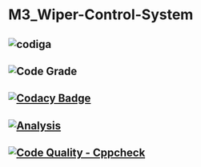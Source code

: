 # M3_Wiper-Control-System
## ![codiga](https://api.codiga.io/project/33411/score/svg)
## ![Code Grade](https://api.codiga.io/project/33411/status/svg)
## [![Codacy Badge](https://app.codacy.com/project/badge/Grade/80f6cb93a8c549b28592d7ab1c7ae722)](https://www.codacy.com/gh/BhargavaRaj/M3_Wiper-Control-System/dashboard?utm_source=github.com&amp;utm_medium=referral&amp;utm_content=BhargavaRaj/M3_Wiper-Control-System&amp;utm_campaign=Badge_Grade)
## [![Analysis](https://github.com/BhargavaRaj/M3_Wiper-Control-System/actions/workflows/Analysis.yml/badge.svg)](https://github.com/BhargavaRaj/M3_Wiper-Control-System/actions/workflows/Analysis.yml)
## [![Code Quality - Cppcheck](https://github.com/BhargavaRaj/M3_Wiper-Control-System/actions/workflows/Cppcheck.yml/badge.svg)](https://github.com/BhargavaRaj/M3_Wiper-Control-System/actions/workflows/Cppcheck.yml)
